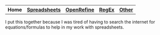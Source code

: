 <table style="width:100%">
  <tr>
    <th>Home</th>
    <th><a href="Spreadsheet.md">Spreadsheets</a></th>
    <th><a href="OpenRefine.md">OpenRefine</a></th>
    <th><a href="RegEx.md">RegEx</a></th>
	<th><a href="Other.md">Other</a></th>
  </tr>
<table>
I put this together because I was tired of having to search the internet for equations/formulas to help in my work with spreadsheets. 
